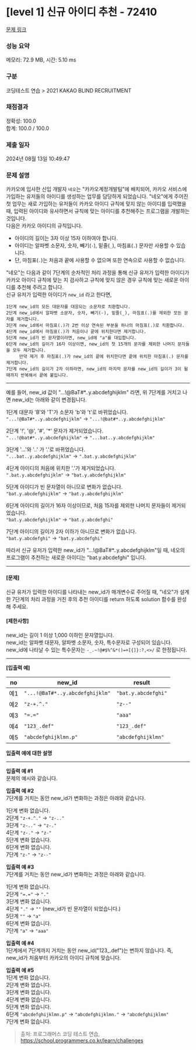 # \[level 1] 신규 아이디 추천 - 72410

[문제 링크](https://school.programmers.co.kr/learn/courses/30/lessons/72410)

### 성능 요약

메모리: 72.9 MB, 시간: 5.10 ms

### 구분

코딩테스트 연습 > 2021 KAKAO BLIND RECRUITMENT

### 채점결과

정확성: 100.0\
합계: 100.0 / 100.0

### 제출 일자

2024년 08월 13일 10:49:47

### 문제 설명

카카오에 입사한 신입 개발자 `네오`는 "카카오계정개발팀"에 배치되어, 카카오 서비스에 가입하는 유저들의 아이디를 생성하는 업무를 담당하게 되었습니다. "네오"에게 주어진 첫 업무는 새로 가입하는 유저들이 카카오 아이디 규칙에 맞지 않는 아이디를 입력했을 때, 입력된 아이디와 유사하면서 규칙에 맞는 아이디를 추천해주는 프로그램을 개발하는 것입니다.\
다음은 카카오 아이디의 규칙입니다.

* 아이디의 길이는 3자 이상 15자 이하여야 합니다.
* 아이디는 알파벳 소문자, 숫자, 빼기(`-`), 밑줄(`_`), 마침표(`.`) 문자만 사용할 수 있습니다.
* 단, 마침표(`.`)는 처음과 끝에 사용할 수 없으며 또한 연속으로 사용할 수 없습니다.

"네오"는 다음과 같이 7단계의 순차적인 처리 과정을 통해 신규 유저가 입력한 아이디가 카카오 아이디 규칙에 맞는 지 검사하고 규칙에 맞지 않은 경우 규칙에 맞는 새로운 아이디를 추천해 주려고 합니다.\
신규 유저가 입력한 아이디가 `new_id` 라고 한다면,

```
1단계 new_id의 모든 대문자를 대응되는 소문자로 치환합니다.
2단계 new_id에서 알파벳 소문자, 숫자, 빼기(-), 밑줄(_), 마침표(.)를 제외한 모든 문자를 제거합니다.
3단계 new_id에서 마침표(.)가 2번 이상 연속된 부분을 하나의 마침표(.)로 치환합니다.
4단계 new_id에서 마침표(.)가 처음이나 끝에 위치한다면 제거합니다.
5단계 new_id가 빈 문자열이라면, new_id에 "a"를 대입합니다.
6단계 new_id의 길이가 16자 이상이면, new_id의 첫 15개의 문자를 제외한 나머지 문자들을 모두 제거합니다.
     만약 제거 후 마침표(.)가 new_id의 끝에 위치한다면 끝에 위치한 마침표(.) 문자를 제거합니다.
7단계 new_id의 길이가 2자 이하라면, new_id의 마지막 문자를 new_id의 길이가 3이 될 때까지 반복해서 끝에 붙입니다.
```

***

예를 들어, new\_id 값이 "...!@BaT#\*..y.abcdefghijklm" 라면, 위 7단계를 거치고 나면 new\_id는 아래와 같이 변경됩니다.

1단계 대문자 'B'와 'T'가 소문자 'b'와 't'로 바뀌었습니다.\
`"...!@BaT#*..y.abcdefghijklm"` → `"...!@bat#*..y.abcdefghijklm"`

2단계 '!', '@', '#', '\*' 문자가 제거되었습니다.\
`"...!@bat#*..y.abcdefghijklm"` → `"...bat..y.abcdefghijklm"`

3단계 '...'와 '..' 가 '.'로 바뀌었습니다.\
`"...bat..y.abcdefghijklm"` → `".bat.y.abcdefghijklm"`

4단계 아이디의 처음에 위치한 '.'가 제거되었습니다.\
`".bat.y.abcdefghijklm"` → `"bat.y.abcdefghijklm"`

5단계 아이디가 빈 문자열이 아니므로 변화가 없습니다.\
`"bat.y.abcdefghijklm"` → `"bat.y.abcdefghijklm"`

6단계 아이디의 길이가 16자 이상이므로, 처음 15자를 제외한 나머지 문자들이 제거되었습니다.\
`"bat.y.abcdefghijklm"` → `"bat.y.abcdefghi"`

7단계 아이디의 길이가 2자 이하가 아니므로 변화가 없습니다.\
`"bat.y.abcdefghi"` → `"bat.y.abcdefghi"`

따라서 신규 유저가 입력한 new\_id가 "...!@BaT#\*..y.abcdefghijklm"일 때, 네오의 프로그램이 추천하는 새로운 아이디는 "bat.y.abcdefghi" 입니다.

***

#### **\[문제]**

신규 유저가 입력한 아이디를 나타내는 new\_id가 매개변수로 주어질 때, "네오"가 설계한 7단계의 처리 과정을 거친 후의 추천 아이디를 return 하도록 solution 함수를 완성해 주세요.

#### **\[제한사항]**

new\_id는 길이 1 이상 1,000 이하인 문자열입니다.\
new\_id는 알파벳 대문자, 알파벳 소문자, 숫자, 특수문자로 구성되어 있습니다.\
new\_id에 나타날 수 있는 특수문자는 `-_.~!@#$%^&*()=+[{]}:?,<>/` 로 한정됩니다.

***

**\[입출력 예]**

| no | new\_id                         | result              |
| -- | ------------------------------- | ------------------- |
| 예1 | `"...!@BaT#*..y.abcdefghijklm"` | `"bat.y.abcdefghi"` |
| 예2 | `"z-+.^."`                      | `"z--"`             |
| 예3 | `"=.="`                         | `"aaa"`             |
| 예4 | `"123_.def"`                    | `"123_.def"`        |
| 예5 | `"abcdefghijklmn.p"`            | `"abcdefghijklmn"`  |

**입출력 예에 대한 설명**

***

**입출력 예 #1**\
문제의 예시와 같습니다.

**입출력 예 #2**\
7단계를 거치는 동안 new\_id가 변화하는 과정은 아래와 같습니다.

1단계 변화 없습니다.\
2단계 `"z-+.^."` → `"z-.."`\
3단계 `"z-.."` → `"z-."`\
4단계 `"z-."` → `"z-"`\
5단계 변화 없습니다.\
6단계 변화 없습니다.\
7단계 `"z-"` → `"z--"`

**입출력 예 #3**\
7단계를 거치는 동안 new\_id가 변화하는 과정은 아래와 같습니다.

1단계 변화 없습니다.\
2단계 `"=.="` → `"."`\
3단계 변화 없습니다.\
4단계 `"."` → `""` (new\_id가 빈 문자열이 되었습니다.)\
5단계 `""` → `"a"`\
6단계 변화 없습니다.\
7단계 `"a"` → `"aaa"`

**입출력 예 #4**\
1단계에서 7단계까지 거치는 동안 new\_id("123\_.def")는 변하지 않습니다. 즉, new\_id가 처음부터 카카오의 아이디 규칙에 맞습니다.

**입출력 예 #5**\
1단계 변화 없습니다.\
2단계 변화 없습니다.\
3단계 변화 없습니다.\
4단계 변화 없습니다.\
5단계 변화 없습니다.\
6단계 `"abcdefghijklmn.p"` → `"abcdefghijklmn."` → `"abcdefghijklmn"`\
7단계 변화 없습니다.

> 출처: 프로그래머스 코딩 테스트 연습, https://school.programmers.co.kr/learn/challenges
